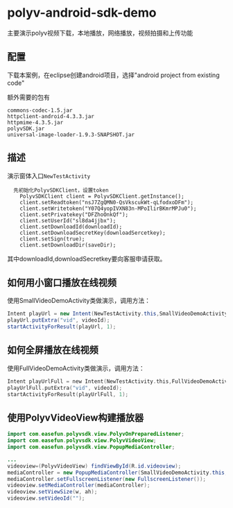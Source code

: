 polyv-android-sdk-demo
======================

主要演示polyv视频下载，本地播放，网络播放，视频拍摄和上传功能

配置
--
下载本案例，在eclipse创建android项目，选择"android project from existing code"

额外需要的包有

	commons-codec-1.5.jar
	httpclient-android-4.3.3.jar
	httpmime-4.3.5.jar
	polyvSDK.jar
	universal-image-loader-1.9.3-SNAPSHOT.jar
	


描述
--
演示窗体入口`NewTestActivity`

      先初始化PolyvSDKClient，设置token
    	PolyvSDKClient client = PolyvSDKClient.getInstance();
		client.setReadtoken("nsJ7ZgQMN0-QsVkscukWt-qLfodxoDFm");
		client.setWritetoken("Y07Q4yopIVXN83n-MPoIlirBKmrMPJu0");
		client.setPrivatekey("DFZhoOnkQf");
		client.setUserId("sl8da4jjbx");
		client.setDownloadId(downloadId);
		client.setDownloadSecretKey(downloadSercetkey);
		client.setSign(true);
		client.setDownloadDir(saveDir);
		
		
其中downloadId,downloadSecretkey要向客服申请获取。


如何用小窗口播放在线视频
--

使用SmallVideoDemoActivity类做演示，调用方法：

```java
Intent playUrl = new Intent(NewTestActivity.this,SmallVideoDemoActivity.class);
playUrl.putExtra("vid", videoId);
startActivityForResult(playUrl, 1);

```
  
如何全屏播放在线视频
--

使用FullVideoDemoActivity类做演示，调用方法：

```objective-c
Intent playUrlFull = new Intent(NewTestActivity.this,FullVideoDemoActivity.class);
playUrlFull.putExtra("vid", videoId);
startActivityForResult(playUrlFull, 1);
```

使用PolyvVideoView构建播放器
--

```java
import com.easefun.polyvsdk.view.PolyvOnPreparedListener;
import com.easefun.polyvsdk.view.PolyvVideoView;
import com.easefun.polyvsdk.view.PopupMediaController;

...
videoview=(PolyvVideoView) findViewById(R.id.videoview);
mediaController = new PopupMediaController(SmallVideoDemoActivity.this,videoview);
mediaController.setFullscreenListener(new FullscreenListener());
videoview.setMediaController(mediaController);
videoview.setViewSize(w, ah);
videoview.setVideoId("");
				
				

```
